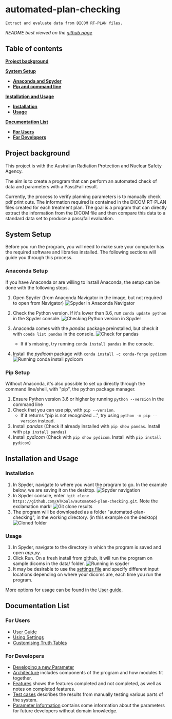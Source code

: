 # automated-plan-checking

`Extract and evaluate data from DICOM RT-PLAN files.`

*README best viewed on the [github page](https://github.com/ATKoala/automated-plan-checking)*

## Table of contents

[**Project background**](#project-background)

[**System Setup**](#system-setup)

- [**Anaconda and Spyder**](#anaconda-setup)
- [**Pip and command line**](#pip-setup)

[**Installation and Usage**](#installation-and-usage)

- [**Installation**](#installation)
- [**Usage**](#usage)

[**Documentation List**](#documentation-list)

- [**For Users**](#for-users)
- [**For Developers**](#for-developers)

## Project background

This project is with the Australian Radiation Protection and Nuclear Safety Agency.

The aim is to create a program that can perform an automated check of data and parameters with a Pass/Fail result.

Currently, the process to verify planning parameters is to manually check pdf print outs. The information required is contained in the DICOM RT-PLAN files created for each treatment plan. The goal is a program that can directly extract the information from the DICOM file and then compare this data to a standard data set to produce a pass/fail evaluation.

## System Setup

Before you run the program, you will need to make sure your computer has the required software and libraries installed.
The following sections will guide you through this process.

### Anaconda Setup

If you have Anaconda or are willing to install Anaconda, the setup can be done with the following steps.

1. Open Spyder (from Anaconda Navigator in the image, but not required to open from Navigator)
![Spyder in Anaconda Navigator](docs/images/open-spyder.png)

2. Check the Python version. If it's lower than 3.6, run `conda update python` in the Spyder console.
![Checking Python version in Spyder](docs/images/python-version-spyder.png)

3. Anaconda comes with the *pandas* package preinstalled, but check it with `conda list pandas` in the console.
![Check for pandas](docs/images/list-pandas.png)
    - If it's missing, try running `conda install pandas` in the console.

4. Install the *pydicom* package with `conda install -c conda-forge pydicom`
![Running conda install pydicom](docs/images/conda-pydicom.png)

### Pip Setup

Without Anaconda, it's also possible to set up directly through the command line/shell, with "pip", the python package manager.

1. Ensure Python version 3.6 or higher by running `python --version` in the command line
2. Check that you can use pip, with `pip --version`.
    - If it returns "pip is not recognized ...", try using `python -m pip --version` instead.
3. Install *pandas* (Check if already installed with `pip show pandas`. Install with `pip install pandas`)
4. Install *pydicom* (Check with `pip show pydicom`. Install with `pip install pydicom`)

## Installation and Usage

### Installation

1. In Spyder, navigate to where you want the program to go. In the example below, we are saving it on the desktop.
![Spyder navigation](docs/images/navigate-clone-location.png)
2. In Spyder console, enter `!git clone https://github.com/ATKoala/automated-plan-checking.git`. Note the exclamation mark!
![Git clone results](docs/images/run-git-clone.png)
3. The program will be downloaded as a folder "automated-plan-checking", in the working directory. (in this example on the desktop)
![Cloned folder](docs/images/show-cloned-dir.png)

### Usage

1. In Spyder, navigate to the directory in which the program is saved and open *app.py*.
2. Click Run. On a fresh install from github, it will run the program on sample dicoms in the data/ folder.
![Running in spyder](docs/images/running-in-spyder.png)
3. It may be desirable to use the [settings file](settings.txt) and specify different input locations depending on where your dicoms are, each time you run the program.

More options for usage can be found in the [User guide](docs/User-Guide.pdf).

## Documentation List

### For Users

- [User Guide](docs/User-Guide.pdf)
- [Using Settings](docs/Settings.pdf)
- [Customising Truth Tables](docs/Writing-Truth-Tables.pdf)

### For Developers

- [Developing a new Parameter](docs/Adding-Parameters.pdf)
- [Architecture](docs/System-Design-and-Architecture.pdf) includes components of the program and how modules fit together.
- [Features](docs/User-Stories.pdf) shows the features completed and not completed, as well as notes on completed features.
- [Test cases](docs/Test-Cases.pdf) describes the results from manually testing various parts of the system.
- [Parameter Information](docs/Parameter-Information.pdf) contains some information about the parameters for future developers without domain knowledge.

